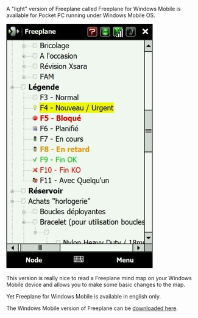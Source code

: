 <!-- toc -->

A "light" version of Freeplane called Freeplane for Windows Mobile is available for Pocket PC running under Windows Mobile OS.

![](WinMo_FreeplaneV2.jpg)

This version is really nice to read a Freeplane mind map on your Windows Mobile device and allows you to make some basic changes to the map. 

Yet Freeplane for Windows Mobile is available in english only.

The Windows Mobile version of Freeplane can be [downloaded here](https://sourceforge.net/projects/freeplane/files/freeplane%20for%20windows%20mobile/).

<!-- ({Category:Documentation}) -->

